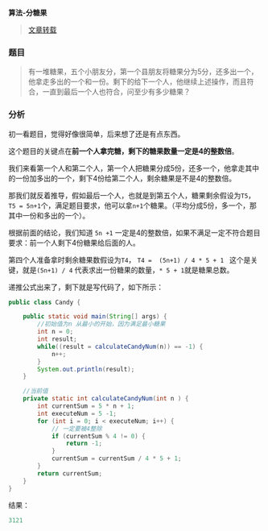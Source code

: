 **算法-分糖果**

> [文章转载](https://mp.weixin.qq.com/s/q8dAoZpavK5mPBsCjy4eaQ)

### 题目

> 有一堆糖果，五个小朋友分，第一个县朋友将糖果分为5分，还多出一个，他拿走多出的一个和一份。剩下的给下一个人，他继续上述操作，而且符合，一直到最后一个人也符合，问至少有多少糖果？

### 分析

初一看题目，觉得好像很简单，后来想了还是有点东西。

这个题目的关键点在**前一个人拿完糖，剩下的糖果数量一定是4的整数倍**。

我们来看第一个人和第二个人，第一个人把糖果分成5份，还多一个，他拿走其中的一份加多出的一个，剩下4份给第二个人，剩余糖果是不是4的整数倍。

那我们就反着推导，假如最后一个人，也就是到第五个人，糖果剩余假设为`T5`，`T5 = 5n+1`个，满足题目要求，他可以拿`n+1`个糖果。（平均分成5份，多一个，那其中一份和多出的一个）。

根据前面的结论，我们知道 `5n +1` 一定是4的整数倍，如果不满足一定不符合题目要求：前一个人剩下4份糖果给后面的人。

第四个人准备拿时剩余糖果数假设为`T4`， `T4 =  (5n+1) / 4 * 5 + 1 ` 这个是关键，就是`(5n+1) / 4` 代表求出一份糖果的数量，`* 5 + 1`就是糖果总数。

递推公式出来了，剩下就是写代码了，如下所示：

```java
public class Candy {

    public static void main(String[] args) {
        //初始值为n 从最小的开始，因为满足最小糖果
        int n = 0;
        int result;
        while((result = calculateCandyNum(n)) == -1) {
            n++;
        }
        System.out.println(result);
    }

    //当前值
    private static int calculateCandyNum(int n ) {
        int currentSum = 5 * n + 1;
        int executeNum = 5 -1;
        for (int i = 0; i < executeNum; i++) {
            // 一定要被4整除
            if (currentSum % 4 != 0) {
                return -1;
            }
            currentSum = currentSum / 4 * 5 + 1;
        }
        return currentSum;
    }
}
```

结果：

```java
3121
```